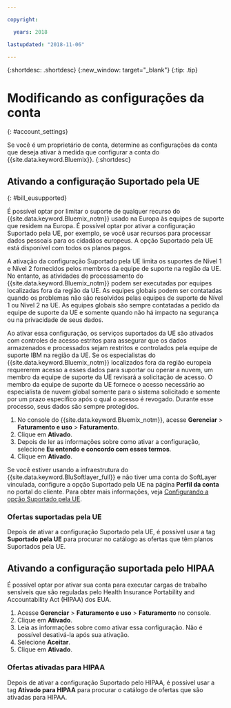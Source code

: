 ```yaml
---

copyright:

  years: 2018

lastupdated: "2018-11-06" 

---
```


{:shortdesc: .shortdesc}
{:new_window: target="_blank"}
{:tip: .tip}

# Modificando as configurações da conta
{: #account_settings}

Se você é um proprietário de conta, determine as configurações da conta que deseja ativar à medida que configurar a
conta do {{site.data.keyword.Bluemix}}. 
{:shortdesc}

## Ativando a configuração Suportado pela UE
{: #bill_eusupported}

É possível optar por limitar o suporte de qualquer recurso do {{site.data.keyword.Bluemix_notm}} usado
na Europa às equipes de suporte que residem na Europa. É possível optar por ativar a configuração
Suportado pela UE, por exemplo, se você usar recursos para processar dados pessoais para os cidadãos europeus. A opção Suportado pela UE está disponível com todos os planos pagos.

A ativação da configuração Suportado pela UE limita os suportes de Nível 1 e Nível 2 fornecidos pelos membros da
equipe de suporte na região da UE. No entanto, as atividades de processamento do {{site.data.keyword.Bluemix_notm}} podem ser executadas por equipes localizadas fora da região da UE. As equipes globais podem ser contatadas quando os problemas não são resolvidos pelas equipes de suporte de Nível 1 ou
Nível 2 na UE. As equipes globais são sempre contatadas a pedido da equipe de suporte da UE e somente quando não há impacto na segurança ou na privacidade de seus dados.

Ao ativar essa configuração, os serviços suportados da UE são ativados com controles de acesso estritos para
assegurar que os dados armazenados e processados sejam restritos e controlados pela equipe de suporte IBM na região
da UE. Se os especialistas do {{site.data.keyword.Bluemix_notm}} localizados fora da região europeia requererem acesso a esses dados para suportar ou operar a nuvem, um membro da equipe de suporte da UE revisará a solicitação de acesso. O membro da equipe de suporte da UE fornece o acesso necessário ao especialista de nuvem global somente para o sistema solicitado e somente por um prazo específico após o qual o acesso é revogado. Durante esse processo, seus dados são sempre protegidos.

  1. No console do {{site.data.keyword.Bluemix_notm}}, acesse **Gerenciar** > **Faturamento e uso** > **Faturamento**.  
  2. Clique em **Ativado**.
  3. Depois de ler as informações sobre como ativar a configuração, selecione **Eu entendo e concordo com esses termos**.
  4. Clique em **Ativado**.

Se você estiver usando a infraestrutura do {{site.data.keyword.BluSoftlayer_full}} e não tiver uma conta
do SoftLayer vinculada, configure a opção Suportado pela UE na página **Perfil da conta** no
portal do cliente. Para obter mais informações, veja [Configurando a opção Suportado pela UE](/docs/customer-portal/cpmanuserprof.html#cp_seteusupported).

### Ofertas suportadas pela UE

Depois de ativar a configuração Suportado pela UE, é possível usar a tag **Suportado pela UE**
para procurar no catálogo as ofertas que têm planos Suportados pela UE.  

## Ativando a configuração suportada pelo HIPAA

É possível optar por ativar sua conta para executar cargas de trabalho sensíveis que são reguladas pelo Health Insurance Portability and Accountability Act (HIPAA) dos EUA. 

1. Acesse **Gerenciar** > **Faturamento e uso** > **Faturamento** no console.
2. Clique em **Ativado**. 
3. Leia as informações sobre como ativar essa configuração. Não é possível desativá-la após sua ativação. 
4. Selecione **Aceitar**. 
5. Clique em **Ativado**.

### Ofertas ativadas para HIPAA

Depois de ativar a configuração Suportado pelo HIPAA, é possível usar a tag **Ativado para
HIPAA** para procurar o catálogo de ofertas que são ativadas para HIPAA. 
